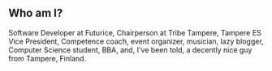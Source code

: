 ## Who am I?

Software Developer at Futurice, Chairperson at Tribe Tampere, Tampere ES Vice President, Competence coach, event organizer, musician, lazy blogger, Computer Science student, BBA, and, I've been told, a decently nice guy from Tampere, Finland.
